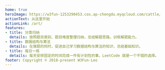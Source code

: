 ```yaml
---
home: true
heroImage: https://w3fun-1253290453.cos.ap-chengdu.myqcloud.com/cattle/meta/cattle-128.png
actionText: 从这里开始
actionLink: /art/
features:
- title: 分类归纳
  details: 按照题目类别、题目难度整理归纳，总结解题思路，训练解题能力。
- title: 数据结构与算法
  details: 在做题的同时，促进自己学习数据结构与算法的知识，总结基础知识。
- title: 每日一练
  details: 每天安排固定的时间完成一件有计划性的事。LeetCode 就是一个不错的选择。
footer: Copyright © 2018-present W3Fun·Leo
---
```


